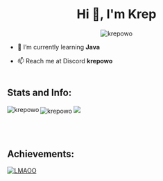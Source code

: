 <h1 align="center">Hi 👋, I'm Krep</h1>
<p align="left">

<p align="center"><img src="https://count.getloli.com/get/@krepowo?theme=rule34" alt="krepowo" align="center" /></p>

- 🌱 I’m currently learning **Java**

- 📫 Reach me at Discord **krepowo**<br><br>
<h2 align="left">Stats and Info:</h2>
<img align="left" src="https://github-readme-stats.vercel.app/api/top-langs?username=krepowo&show_icons=true&locale=en&layout=compact" alt="krepowo" /><img align="center" src="https://github-readme-stats.vercel.app/api?username=krepowo&show_icons=true&locale=en" alt="krepowo" />
<a href="https://top.gg/bot/1001442084613529711" align="center">
  <img src="https://top.gg/api/widget/1001442084613529711.svg">
</a>

<br><br>
<h2 align="left">Achievements:</h2>

<p align="left"> <a href="https://github.com/ryo-ma/github-profile-trophy"><img src="https://github-profile-trophy.vercel.app/?username=krepowo&title=MultiLanguage,Repositories,Commits" alt="LMAOO" /></a> </p>
